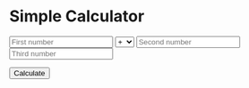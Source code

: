 <!DOCTYPE html>
<html>
<head>
  <title>Simple Calculator</title>
  <link rel="stylesheet" href="style.css">
</head>
<body>
  <h1>Simple Calculator</h1>

  <input type="number" id="num1" placeholder="First number">

  <select id="operator">
    <option value="+">+</option>
    <option value="-">−</option>
    <option value="*">×</option>
    <option value="/">÷</option>
    <option value="%">%</option>
  </select>

  <input type="number" id="num2" placeholder="Second number">
  <input type="number" id="num3" placeholder="Third number">

  <button onclick="calculate()">Calculate</button>

  <p id="result"></p>

  <script src="script.js"></script>
</body>
</html>


